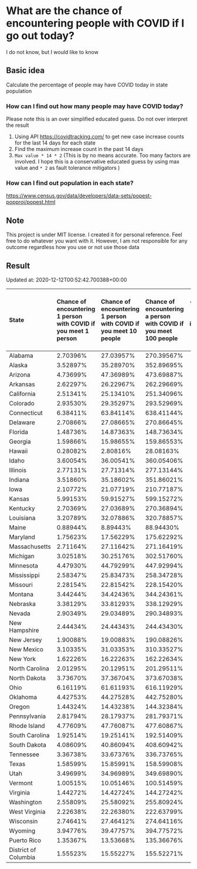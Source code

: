 # What are the chance of encountering people with COVID if I go out today?
I do not know, but I would like to know

## Basic idea
Calculate the percentage of people may have COVID today in state population

### How can I find out how many people may have COVID today?
Please note this is an over simplified educated guess. Do not over interpret the result 
1. Using API https://covidtracking.com/ to get new case increase counts for the last 14 days for each state
2. Find the maximum increase count in the past 14 days
3. `Max value * 14 * 2` (This is by no means accurate. Too many factors are involved. I hope this is a conservative educated guess by using max value and `* 2` as fault tolerance mitigators ) 

### How can I find out population in each state?
https://www.census.gov/data/developers/data-sets/popest-popproj/popest.html

## Note
This project is under MIT license. I created it for personal reference. Feel free to do whatever you want with it. However, I am not responsible for any outcome regardless how you use or not use those data 

## Result

 Updated at: 2020-12-12T00:52:42.700388+00:00

| State                | Chance of encountering 1 person with COVID if you meet 1 person   | Chance of encountering 1 person with COVID if you meet 10 people   | Chance of encountering a person with COVID if you meet 100 people   |   Max count of new case increase in the past 14 days |   Estimated people count with COVID |
|:---------------------|:------------------------------------------------------------------|:-------------------------------------------------------------------|:--------------------------------------------------------------------|-----------------------------------------------------:|------------------------------------:|
| Alabama              | 2.70396%                                                          | 27.03957%                                                          | 270.39567%                                                          |                                                 4735 |                              132580 |
| Alaska               | 3.52897%                                                          | 35.28970%                                                          | 352.89695%                                                          |                                                  922 |                               25816 |
| Arizona              | 4.73699%                                                          | 47.36989%                                                          | 473.69887%                                                          |                                                12314 |                              344792 |
| Arkansas             | 2.62297%                                                          | 26.22967%                                                          | 262.29669%                                                          |                                                 2827 |                               79156 |
| California           | 2.51341%                                                          | 25.13410%                                                          | 251.34096%                                                          |                                                35468 |                              993104 |
| Colorado             | 2.93530%                                                          | 29.35297%                                                          | 293.52969%                                                          |                                                 6037 |                              169036 |
| Connecticut          | 6.38411%                                                          | 63.84114%                                                          | 638.41144%                                                          |                                                 8129 |                              227612 |
| Delaware             | 2.70866%                                                          | 27.08665%                                                          | 270.86645%                                                          |                                                  942 |                               26376 |
| Florida              | 1.48736%                                                          | 14.87363%                                                          | 148.73634%                                                          |                                                11409 |                              319452 |
| Georgia              | 1.59866%                                                          | 15.98655%                                                          | 159.86553%                                                          |                                                 6062 |                              169736 |
| Hawaii               | 0.28082%                                                          | 2.80816%                                                           | 28.08163%                                                           |                                                  142 |                                3976 |
| Idaho                | 3.60054%                                                          | 36.00541%                                                          | 360.05406%                                                          |                                                 2298 |                               64344 |
| Illinois             | 2.77131%                                                          | 27.71314%                                                          | 277.13144%                                                          |                                                12542 |                              351176 |
| Indiana              | 3.51860%                                                          | 35.18602%                                                          | 351.86021%                                                          |                                                 8460 |                              236880 |
| Iowa                 | 2.10772%                                                          | 21.07719%                                                          | 210.77187%                                                          |                                                 2375 |                               66500 |
| Kansas               | 5.99153%                                                          | 59.91527%                                                          | 599.15272%                                                          |                                                 6234 |                              174552 |
| Kentucky             | 2.70369%                                                          | 27.03689%                                                          | 270.36894%                                                          |                                                 4314 |                              120792 |
| Louisiana            | 3.20789%                                                          | 32.07886%                                                          | 320.78857%                                                          |                                                 5326 |                              149128 |
| Maine                | 0.88944%                                                          | 8.89443%                                                           | 88.94430%                                                           |                                                  427 |                               11956 |
| Maryland             | 1.75623%                                                          | 17.56229%                                                          | 175.62292%                                                          |                                                 3792 |                              106176 |
| Massachusetts        | 2.71164%                                                          | 27.11642%                                                          | 271.16419%                                                          |                                                 6675 |                              186900 |
| Michigan             | 3.02518%                                                          | 30.25176%                                                          | 302.51760%                                                          |                                                10790 |                              302120 |
| Minnesota            | 4.47930%                                                          | 44.79299%                                                          | 447.92994%                                                          |                                                 9022 |                              252616 |
| Mississippi          | 2.58347%                                                          | 25.83473%                                                          | 258.34728%                                                          |                                                 2746 |                               76888 |
| Missouri             | 2.28154%                                                          | 22.81542%                                                          | 228.15420%                                                          |                                                 5001 |                              140028 |
| Montana              | 3.44244%                                                          | 34.42436%                                                          | 344.24361%                                                          |                                                 1314 |                               36792 |
| Nebraska             | 3.38129%                                                          | 33.81293%                                                          | 338.12929%                                                          |                                                 2336 |                               65408 |
| Nevada               | 2.90349%                                                          | 29.03489%                                                          | 290.34893%                                                          |                                                 3194 |                               89432 |
| New Hampshire        | 2.44434%                                                          | 24.44343%                                                          | 244.43430%                                                          |                                                 1187 |                               33236 |
| New Jersey           | 1.90088%                                                          | 19.00883%                                                          | 190.08826%                                                          |                                                 6030 |                              168840 |
| New Mexico           | 3.10335%                                                          | 31.03353%                                                          | 310.33527%                                                          |                                                 2324 |                               65072 |
| New York             | 1.62226%                                                          | 16.22263%                                                          | 162.22634%                                                          |                                                11271 |                              315588 |
| North Carolina       | 2.01295%                                                          | 20.12951%                                                          | 201.29511%                                                          |                                                 7540 |                              211120 |
| North Dakota         | 3.73670%                                                          | 37.36704%                                                          | 373.67038%                                                          |                                                 1017 |                               28476 |
| Ohio                 | 6.16119%                                                          | 61.61193%                                                          | 616.11929%                                                          |                                                25721 |                              720188 |
| Oklahoma             | 4.42753%                                                          | 44.27528%                                                          | 442.75280%                                                          |                                                 6257 |                              175196 |
| Oregon               | 1.44324%                                                          | 14.43238%                                                          | 144.32384%                                                          |                                                 2174 |                               60872 |
| Pennsylvania         | 2.81794%                                                          | 28.17937%                                                          | 281.79371%                                                          |                                                12884 |                              360752 |
| Rhode Island         | 4.77609%                                                          | 47.76087%                                                          | 477.60867%                                                          |                                                 1807 |                               50596 |
| South Carolina       | 1.92514%                                                          | 19.25141%                                                          | 192.51409%                                                          |                                                 3540 |                               99120 |
| South Dakota         | 4.08609%                                                          | 40.86094%                                                          | 408.60942%                                                          |                                                 1291 |                               36148 |
| Tennessee            | 3.36738%                                                          | 33.67376%                                                          | 336.73765%                                                          |                                                 8213 |                              229964 |
| Texas                | 1.58599%                                                          | 15.85991%                                                          | 158.59908%                                                          |                                                16424 |                              459872 |
| Utah                 | 3.49699%                                                          | 34.96989%                                                          | 349.69890%                                                          |                                                 4004 |                              112112 |
| Vermont              | 1.00515%                                                          | 10.05146%                                                          | 100.51459%                                                          |                                                  224 |                                6272 |
| Virginia             | 1.44272%                                                          | 14.42724%                                                          | 144.27242%                                                          |                                                 4398 |                              123144 |
| Washington           | 2.55809%                                                          | 25.58092%                                                          | 255.80924%                                                          |                                                 6957 |                              194796 |
| West Virginia        | 2.22638%                                                          | 22.26380%                                                          | 222.63799%                                                          |                                                 1425 |                               39900 |
| Wisconsin            | 2.74641%                                                          | 27.46412%                                                          | 274.64116%                                                          |                                                 5711 |                              159908 |
| Wyoming              | 3.94776%                                                          | 39.47757%                                                          | 394.77572%                                                          |                                                  816 |                               22848 |
| Puerto Rico          | 1.35367%                                                          | 13.53668%                                                          | 135.36676%                                                          |                                                 1544 |                               43232 |
| District of Columbia | 1.55523%                                                          | 15.55227%                                                          | 155.52271%                                                          |                                                  392 |                               10976 |